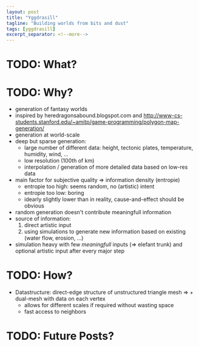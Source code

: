 ```yaml
---
layout: post
title: "Yggdrasill"
tagline: "Building worlds from bits and dust"
tags: [yggdrasill]
excerpt_separator: <!--more-->
---
```


# TODO: What?
# TODO: Why?
* generation of fantasy worlds
* inspired by heredragonsabound.blogspot.com and http://www-cs-students.stanford.edu/~amitp/game-programming/polygon-map-generation/
* generation at world-scale
* deep but sparse generation:
    * large number of different data: height, tectonic plates, temperature, humidity, wind, ...
    * low resolution (100th of km)
    * interpolation / generation of more detailed data based on low-res data
* main factor for subjective quality => information density (entropie)
    * entropie too high: seems random, no (artistic) intent
    * entropie too low: boring
    * idearly slightly lower than in reality, cause-and-effect should be obvious
* random generation doesn't contribute meaningfull information
* source of information:
    1. direct artistic input 
    2. using simulations to generate new information based on existing (water flow, erosion, ...)
* simulation heavy with few *meaningfull* inputs (=> elefant trunk) and optional artistic input after every major step

<!--more-->

# TODO: How?
* Datastructure: direct-edge structure of unstructured triangle mesh => + dual-mesh with data on each vertex
    * allows for different scales if required without wasting space
    * fast access to neighbors

# TODO: Future Posts?


